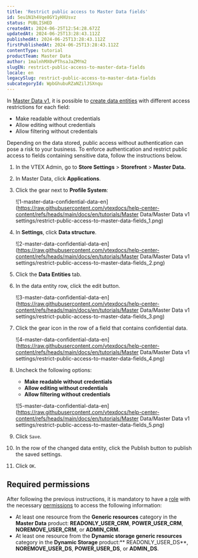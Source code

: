 ```yaml
---
title: 'Restrict public access to Master Data fields'
id: 5eu1N1h4Vqe8GY1yHXUsvz
status: PUBLISHED
createdAt: 2024-06-25T12:54:28.672Z
updatedAt: 2024-06-25T13:28:43.112Z
publishedAt: 2024-06-25T13:28:43.112Z
firstPublishedAt: 2024-06-25T13:28:43.112Z
contentType: tutorial
productTeam: Master Data
author: 1malnhMX0vPThsaJaZMYm2
slugEN: restrict-public-access-to-master-data-fields
locale: en
legacySlug: restrict-public-access-to-master-data-fields
subcategoryId: WpbGhubuRZaNZilJSXnqu
---
```


In [Master Data v1](https://help.vtex.com/en/tutorial/master-data--4otjBnR27u4WUIciQsmkAw), it is possible to [create data entities](https://help.vtex.com/en/tutorial/data-entity--tutorials_1265#creating-data-entities) with different access restrictions for each field:

* Make readable without credentials
* Allow editing without credentials
* Allow filtering without credentials

Depending on the data stored, public access without authentication can pose a risk to your business. To enforce authentication and restrict public access to fields containing sensitive data, follow the instructions below.

1. In the VTEX Admin, go to **Store Settings** > **Storefront** > **Master Data.**
2. In Master Data, click **Applications**.
3. Click the gear <i class="fas fa-cog"></i> next to **Profile System**:

   ![1-master-data-confidential-data-en](https://raw.githubusercontent.com/vtexdocs/help-center-content/refs/heads/main/docs/en/tutorials/Master Data/Master Data v1 settings/restrict-public-access-to-master-data-fields_1.png)
4. In **Settings**, click **Data structure**.

   ![2-master-data-confidential-data-en](https://raw.githubusercontent.com/vtexdocs/help-center-content/refs/heads/main/docs/en/tutorials/Master Data/Master Data v1 settings/restrict-public-access-to-master-data-fields_2.png)
5. Click the **Data Entities** tab.
6. In the data entity row, click the edit <i class="fas fa-edit"></i> button.

   ![3-master-data-confidential-data-en](https://raw.githubusercontent.com/vtexdocs/help-center-content/refs/heads/main/docs/en/tutorials/Master Data/Master Data v1 settings/restrict-public-access-to-master-data-fields_3.png)
7. Click the gear icon <i class="fas fa-cog"></i> in the row of a field that contains confidential data.

   ![4-master-data-confidential-data-en](https://raw.githubusercontent.com/vtexdocs/help-center-content/refs/heads/main/docs/en/tutorials/Master Data/Master Data v1 settings/restrict-public-access-to-master-data-fields_4.png)
8. Uncheck the following options:

   * **Make readable without credentials**
   * **Allow editing without credentials**
   * **Allow filtering without credentials**

   ![5-master-data-confidential-data-en](https://raw.githubusercontent.com/vtexdocs/help-center-content/refs/heads/main/docs/en/tutorials/Master Data/Master Data v1 settings/restrict-public-access-to-master-data-fields_5.png)
9. Click `Save`.
10. In the row of the changed data entity, click the Publish button <i class="fas fa-save"></i> to publish the saved settings.
11. Click `OK`.

## Required permissions

After following the previous instructions, it is mandatory to have a [role](https://help.vtex.com/en/tutorial/roles--7HKK5Uau2H6wxE1rH5oRbc) with the necessary [permissions](https://help.vtex.com/en/tutorial/license-manager-resources--3q6ztrC8YynQf6rdc6euk3) to access the following information:

* At least one resource from the **Generic resources** category in the **Master Data** product: **READONLY_USER_CRM**, **POWER_USER_CRM**, **NOREMOVE_USER_CRM**, or **ADMIN_CRM**.
* At least one resource from the **Dynamic storage generic resources** category in the **Dynamic Storage** product:** READONLY_USER_DS**, **NOREMOVE_USER_DS**, **POWER_USER_DS**, or **ADMIN_DS**.
